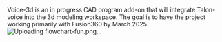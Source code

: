 Voice-3d is an in progress CAD program add-on that will integrate Talon-voice into the 3d modeling workspace. The goal is to have the project working primarily with Fusion360 by March 2025.
![Uploading flowchart-fun.png…]()
